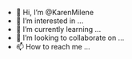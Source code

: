 - 👋 Hi, I’m @KarenMilene
- 👀 I’m interested in ...
- 🌱 I’m currently learning ...
- 💞️ I’m looking to collaborate on ...
- 📫 How to reach me ...

<!---
KarenMilene/KarenMilene is a ✨ special ✨ repository because its `README.md` (this file) appears on your GitHub profile.
You can click the Preview link to take a look at your changes.
--->
